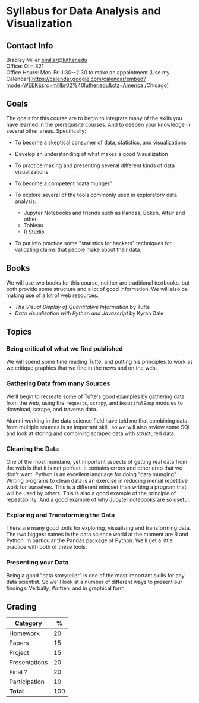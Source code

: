 # Syllabus for Data Analysis and Visualization

## Contact Info

Bradley Miller  bmiller@luther.edu <br/>
Office: Olin 321 <br />
Office Hours:  Mon-Fri 1:30--2:30 to make an appointment [Use my Calendar](https://calendar.google.com/calendar/embed?mode=WEEK&src=millbr02%40luther.edu&ctz=America /Chicago)

## Goals

The goals for this course are to begin to integrate many of the skills you have learned in the prerequisite courses.  And to deepen your knowledge in several other areas. Specifically:

* To become a skeptical consumer of data, statistics, and visualizations
* Develop an understanding of what makes a good Visualization
* To practice making and presenting several different kinds of data visualizations
* To become a competent "data munger"
* To explore several of the tools commonly used in exploratory data analysis:

  * Jupyter Notebooks and friends such as Pandas, Bokeh, Altair and other
  * Tableau
  * R Studio

* To put into practice some "statistics for hackers" techniques for validating claims that people make about their data.

## Books

We will use two books for this course, neither are traditional textbooks, but both provide some structure and a lot of good information.  We will also be making use of a lot of web resources.

* *The Visual Display of Quantitative Information* by Tufte
* *Data visualization with Python and Javascript* by Kyran Dale

## Topics

### Being critical of what we find published

We will spend some time reading Tufte, and putting his principles to work as we critique graphics that we find in the news and on the web.

### Gathering Data from many Sources

We'll begin to recreate some of Tufte's good examples by gathering data from the web, using the `requests`, `scrapy`, and `BeautifulSoup` modules to download, scrape, and traverse data.  

Alumni working in the data science field have told me that combining data from multiple sources is an important skill, so we will also review some SQL and look at storing and combining scraped data with structured data.

### Cleaning the Data

One of the most mundane, yet important aspects of getting real data from the web is that it is not perfect.  It contains errors and other crap that we don't want.  Python is an excellent language for doing "data munging"  Writing programs to clean data is an exercise in reducing menial repetitive work for ourselves.  This is a different mindset than writing a program that will be used by others.  This is also a good example of the principle of repeatability.  And a good example of why Jupyter notebooks are so useful.

### Exploring and Transforming the Data

There are many good tools for exploring, visualizing and transforming data.  The two biggest names in the data science world at the moment are R and Python.  In particular the Pandas package of Python.  We'll get a little practice with both of these tools.

### Presenting your Data

Being a good "data storyteller" is one of the most important skills for any data scientist.  So we'll look at a number of different ways to present our findings.  Verbally, Written, and in graphical form.

## Grading

<!-- http://truben.no/table/ -->

| Category      | %  |
|---------------|----|
| Homework      | 20 |
| Papers        | 15 |
| Project       | 15 |
| Presentations | 20 |
| Final ?       | 20 |
| Participation | 10 |
| **Total**     | 100|
